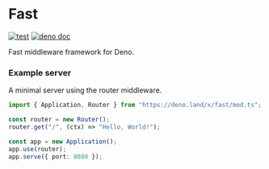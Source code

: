 # Fast

[![test](https://github.com/danteissaias/fast/actions/workflows/test.yml/badge.svg)](https://github.com/danteissaias/fast/actions/workflows/test.yml)
[![deno doc](https://doc.deno.land/badge.svg)](https://doc.deno.land/https://deno.land/x/fast/mod.ts)

Fast middleware framework for Deno.

### Example server

A minimal server using the router middleware.

```ts
import { Application, Router } from "https://deno.land/x/fast/mod.ts";

const router = new Router();
router.get("/", (ctx) => "Hello, World!");

const app = new Application();
app.use(router);
app.serve({ port: 8080 });
```
